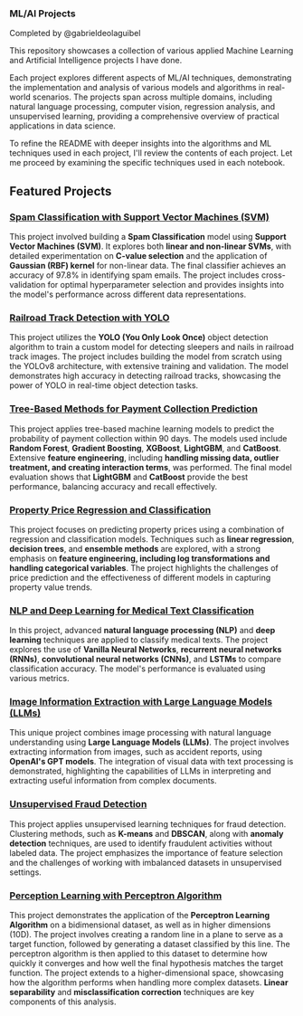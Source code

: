 ### ML/AI Projects 

Completed by @gabrieldeolaguibel

This repository showcases a collection of various applied Machine Learning and Artificial Intelligence projects I have done. 

Each project explores different aspects of ML/AI techniques, demonstrating the implementation and analysis of various models and algorithms in real-world scenarios. The projects span across multiple domains, including natural language processing, computer vision, regression analysis, and unsupervised learning, providing a comprehensive overview of practical applications in data science.

To refine the README with deeper insights into the algorithms and ML techniques used in each project, I'll review the contents of each project. Let me proceed by examining the specific techniques used in each notebook.

## Featured Projects

### [Spam Classification with Support Vector Machines (SVM)](https://github.com/gabrieldeolaguibel/ML-Projects/tree/main/Spam_Classification_with_SVM)

This project involved building a **Spam Classification** model using **Support Vector Machines (SVM)**. It explores both **linear and non-linear SVMs**, with detailed experimentation on **C-value selection** and the application of **Gaussian (RBF) kernel** for non-linear data. The final classifier achieves an accuracy of 97.8% in identifying spam emails. The project includes cross-validation for optimal hyperparameter selection and provides insights into the model's performance across different data representations.

### [Railroad Track Detection with YOLO](https://github.com/gabrieldeolaguibel/ML-Projects/tree/main/Railroad_Track_Detetction_with_YOLO)

This project utilizes the **YOLO (You Only Look Once)** object detection algorithm to train a custom model for detecting sleepers and nails in railroad track images. The project includes building the model from scratch using the YOLOv8 architecture, with extensive training and validation. The model demonstrates high accuracy in detecting railroad tracks, showcasing the power of YOLO in real-time object detection tasks.

### [Tree-Based Methods for Payment Collection Prediction](https://github.com/gabrieldeolaguibel/ML-Projects/tree/main/Tree-based_Methods_for_Payment_Collection)

This project applies tree-based machine learning models to predict the probability of payment collection within 90 days. The models used include **Random Forest**, **Gradient Boosting**, **XGBoost**, **LightGBM**, and **CatBoost**. Extensive **feature engineering**, including **handling missing data, outlier treatment, and creating interaction terms**, was performed. The final model evaluation shows that **LightGBM** and **CatBoost** provide the best performance, balancing accuracy and recall effectively.

### [Property Price Regression and Classification](https://github.com/gabrieldeolaguibel/ML-Projects/tree/main/Property_Price_Regression_and_Classification)

This project focuses on predicting property prices using a combination of regression and classification models. Techniques such as **linear regression**, **decision trees**, and **ensemble methods** are explored, with a strong emphasis on **feature engineering, including log transformations and handling categorical variables**. The project highlights the challenges of price prediction and the effectiveness of different models in capturing property value trends.

### [NLP and Deep Learning for Medical Text Classification](https://github.com/gabrieldeolaguibel/ML-Projects/tree/main/NLP_Deep_Learning_Medical_Text_Classification)

In this project, advanced **natural language processing (NLP)** and **deep learning** techniques are applied to classify medical texts. The project explores the use of **Vanilla Neural Networks**, **recurrent neural networks (RNNs)**, **convolutional neural networks (CNNs)**, and **LSTMs** to compare classification accuracy. The model's performance is evaluated using various metrics.

### [Image Information Extraction with Large Language Models (LLMs)](https://github.com/gabrieldeolaguibel/ML-Projects/tree/main/Image_information_extraction_with_LLMs)

This unique project combines image processing with natural language understanding using **Large Language Models (LLMs)**. The project involves extracting information from images, such as accident reports, using **OpenAI's GPT models**. The integration of visual data with text processing is demonstrated, highlighting the capabilities of LLMs in interpreting and extracting useful information from complex documents.

### [Unsupervised Fraud Detection](https://github.com/gabrieldeolaguibel/ML-Projects/tree/main/Unsupervised_Fraud_Detection)

This project applies unsupervised learning techniques for fraud detection. Clustering methods, such as **K-means** and **DBSCAN**, along with **anomaly detection** techniques, are used to identify fraudulent activities without labeled data. The project emphasizes the importance of feature selection and the challenges of working with imbalanced datasets in unsupervised settings.

### [Perception Learning with Perceptron Algorithm](https://github.com/gabrieldeolaguibel/ML-Projects/tree/main/Perception_learning)

This project demonstrates the application of the **Perceptron Learning Algorithm** on a bidimensional dataset, as well as in higher dimensions (10D). The project involves creating a random line in a plane to serve as a target function, followed by generating a dataset classified by this line. The perceptron algorithm is then applied to this dataset to determine how quickly it converges and how well the final hypothesis matches the target function. The project extends to a higher-dimensional space, showcasing how the algorithm performs when handling more complex datasets. **Linear separability** and **misclassification correction** techniques are key components of this analysis.